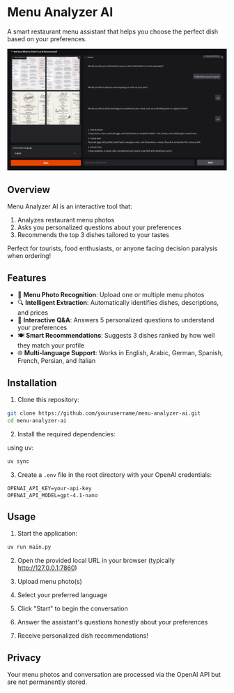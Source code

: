 # Menu Analyzer AI

A smart restaurant menu assistant that helps you choose the perfect dish based on your preferences.

![Menu Analyzer in action](images/image.png)

## Overview

Menu Analyzer AI is an interactive tool that:
1. Analyzes restaurant menu photos
2. Asks you personalized questions about your preferences
3. Recommends the top 3 dishes tailored to your tastes

Perfect for tourists, food enthusiasts, or anyone facing decision paralysis when ordering!

## Features

- 📸 **Menu Photo Recognition**: Upload one or multiple menu photos
- 🔍 **Intelligent Extraction**: Automatically identifies dishes, descriptions, and prices
- 💬 **Interactive Q&A**: Answers 5 personalized questions to understand your preferences
- 🍽️ **Smart Recommendations**: Suggests 3 dishes ranked by how well they match your profile
- 🌐 **Multi-language Support**: Works in English, Arabic, German, Spanish, French, Persian, and Italian

## Installation

1. Clone this repository:
```bash
git clone https://github.com/yourusername/menu-analyzer-ai.git
cd menu-analyzer-ai
```

2. Install the required dependencies:

using uv:
```bash
uv sync 
```

3. Create a `.env` file in the root directory with your OpenAI credentials:
```
OPENAI_API_KEY=your-api-key
OPENAI_API_MODEL=gpt-4.1-nano
```

## Usage

1. Start the application:
```bash
uv run main.py
```

2. Open the provided local URL in your browser (typically http://127.0.0.1:7860)

3. Upload menu photo(s)

4. Select your preferred language

5. Click "Start" to begin the conversation

6. Answer the assistant's questions honestly about your preferences

7. Receive personalized dish recommendations!


## Privacy

Your menu photos and conversation are processed via the OpenAI API but are not permanently stored.

